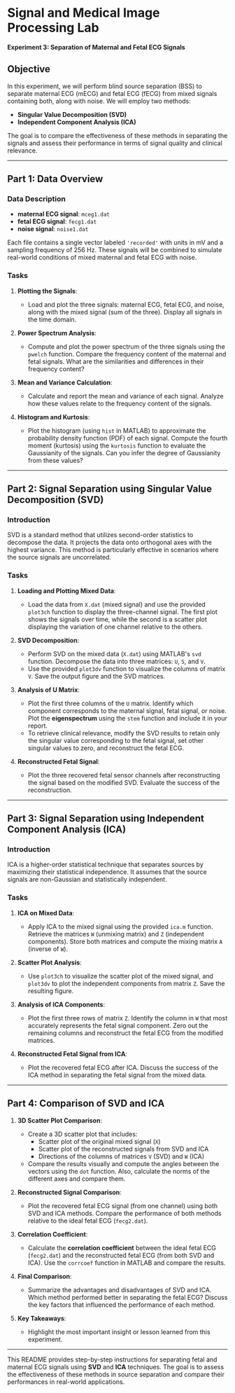 # Signal and Medical Image Processing Lab  
**Experiment 3: Separation of Maternal and Fetal ECG Signals**

## Objective
In this experiment, we will perform blind source separation (BSS) to separate maternal ECG (mECG) and fetal ECG (fECG) from mixed signals containing both, along with noise. We will employ two methods:
- **Singular Value Decomposition (SVD)**
- **Independent Component Analysis (ICA)**

The goal is to compare the effectiveness of these methods in separating the signals and assess their performance in terms of signal quality and clinical relevance.

---

## Part 1: Data Overview

### Data Description
- **maternal ECG signal**: `mceg1.dat`
- **fetal ECG signal**: `fecg1.dat`
- **noise signal**: `noise1.dat`

Each file contains a single vector labeled `'recorded'` with units in mV and a sampling frequency of 256 Hz. These signals will be combined to simulate real-world conditions of mixed maternal and fetal ECG with noise.

### Tasks

1. **Plotting the Signals**:
   - Load and plot the three signals: maternal ECG, fetal ECG, and noise, along with the mixed signal (sum of the three). Display all signals in the time domain.

2. **Power Spectrum Analysis**:
   - Compute and plot the power spectrum of the three signals using the `pwelch` function. Compare the frequency content of the maternal and fetal signals. What are the similarities and differences in their frequency content?

3. **Mean and Variance Calculation**:
   - Calculate and report the mean and variance of each signal. Analyze how these values relate to the frequency content of the signals.

4. **Histogram and Kurtosis**:
   - Plot the histogram (using `hist` in MATLAB) to approximate the probability density function (PDF) of each signal. Compute the fourth moment (kurtosis) using the `kurtosis` function to evaluate the Gaussianity of the signals. Can you infer the degree of Gaussianity from these values?

---

## Part 2: Signal Separation using Singular Value Decomposition (SVD)

### Introduction
SVD is a standard method that utilizes second-order statistics to decompose the data. It projects the data onto orthogonal axes with the highest variance. This method is particularly effective in scenarios where the source signals are uncorrelated.

### Tasks

1. **Loading and Plotting Mixed Data**:
   - Load the data from `X.dat` (mixed signal) and use the provided `plot3ch` function to display the three-channel signal. The first plot shows the signals over time, while the second is a scatter plot displaying the variation of one channel relative to the others.

2. **SVD Decomposition**:
   - Perform SVD on the mixed data (`X.dat`) using MATLAB's `svd` function. Decompose the data into three matrices: `U`, `S`, and `V`.
   - Use the provided `plot3dv` function to visualize the columns of matrix `V`. Save the output figure and the SVD matrices.

3. **Analysis of U Matrix**:
   - Plot the first three columns of the `U` matrix. Identify which component corresponds to the maternal signal, fetal signal, or noise. Plot the **eigenspectrum** using the `stem` function and include it in your report.
   - To retrieve clinical relevance, modify the SVD results to retain only the singular value corresponding to the fetal signal, set other singular values to zero, and reconstruct the fetal ECG.

4. **Reconstructed Fetal Signal**:
   - Plot the three recovered fetal sensor channels after reconstructing the signal based on the modified SVD. Evaluate the success of the reconstruction.

---

## Part 3: Signal Separation using Independent Component Analysis (ICA)

### Introduction
ICA is a higher-order statistical technique that separates sources by maximizing their statistical independence. It assumes that the source signals are non-Gaussian and statistically independent.

### Tasks

1. **ICA on Mixed Data**:
   - Apply ICA to the mixed signal using the provided `ica.m` function. Retrieve the matrices `W` (unmixing matrix) and `Z` (independent components). Store both matrices and compute the mixing matrix `A` (inverse of `W`).

2. **Scatter Plot Analysis**:
   - Use `plot3ch` to visualize the scatter plot of the mixed signal, and `plot3dv` to plot the independent components from matrix `Z`. Save the resulting figure.

3. **Analysis of ICA Components**:
   - Plot the first three rows of matrix `Z`. Identify the column in `W` that most accurately represents the fetal signal component. Zero out the remaining columns and reconstruct the fetal ECG from the modified matrices.

4. **Reconstructed Fetal Signal from ICA**:
   - Plot the recovered fetal ECG after ICA. Discuss the success of the ICA method in separating the fetal signal from the mixed data.

---

## Part 4: Comparison of SVD and ICA

1. **3D Scatter Plot Comparison**:
   - Create a 3D scatter plot that includes:
     - Scatter plot of the original mixed signal (`X`)
     - Scatter plot of the reconstructed signals from SVD and ICA
     - Directions of the columns of matrices `V` (SVD) and `W` (ICA)
   - Compare the results visually and compute the angles between the vectors using the `dot` function. Also, calculate the norms of the different axes and compare them.

2. **Reconstructed Signal Comparison**:
   - Plot the recovered fetal ECG signal (from one channel) using both SVD and ICA methods. Compare the performance of both methods relative to the ideal fetal ECG (`fecg2.dat`).

3. **Correlation Coefficient**:
   - Calculate the **correlation coefficient** between the ideal fetal ECG (`fecg2.dat`) and the reconstructed fetal ECG (from both SVD and ICA). Use the `corrcoef` function in MATLAB and compare the results.

4. **Final Comparison**:
   - Summarize the advantages and disadvantages of SVD and ICA. Which method performed better in separating the fetal ECG? Discuss the key factors that influenced the performance of each method.

5. **Key Takeaways**:
   - Highlight the most important insight or lesson learned from this experiment.

---

This README provides step-by-step instructions for separating fetal and maternal ECG signals using **SVD** and **ICA** techniques. The goal is to assess the effectiveness of these methods in source separation and compare their performances in real-world applications.
